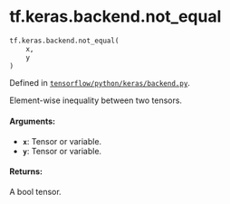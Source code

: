 <div itemscope itemtype="http://developers.google.com/ReferenceObject">
<meta itemprop="name" content="tf.keras.backend.not_equal" />
<meta itemprop="path" content="Stable" />
</div>

# tf.keras.backend.not_equal

``` python
tf.keras.backend.not_equal(
    x,
    y
)
```



Defined in [`tensorflow/python/keras/backend.py`](/code/stable/tensorflow/python/keras/backend.py).

Element-wise inequality between two tensors.

#### Arguments:

* <b>`x`</b>: Tensor or variable.
* <b>`y`</b>: Tensor or variable.


#### Returns:

A bool tensor.